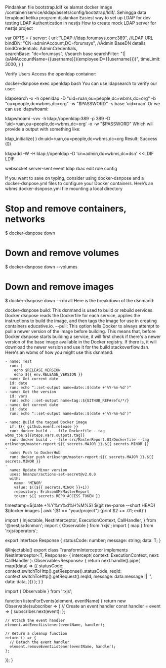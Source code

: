 Pindahkan file bootstrap.ldif ke alamat docker image /container/service/sldap/assets/config/bootstrap/ldif/. Sehingga data terupload ketika program dijalankan
Easiest way to set up LDAP for dev testing
LDAP Authentication in nestjs
How to create mock LDAP server for nestjs project

var OPTS = {
server: {
url: "LDAP://ldap.forumsys.com:389", //LDAP URL
bindDN: "CN=adminAccount,DC=forumsys", //Admin BaseDN details  
 bindCredentials: AdminCredentials,  
 searchBase: "dc=forumsys", //search base
searchFilter: "(|(sAMAccountName={{username}})(employeeID={{username}}))",
timeLimit: 3000,
}
}

Verify Users
Access the openldap container:

docker-dsnpose exec openldap bash
You can use ldapsearch to verify our user:

ldapsearch -x -h openldap -D "uid=ruan,ou=people,dc=wbms,dc=org" -b "ou=people,dc=wbms,dc=org" -w "$PASSWORD" -s base 'uid=ruan'
Or we can use ldapwhoami:

ldapwhoami -vvv -h ldap://openldap:389 -p 389 -D 'uid=ruan,ou=people,dc=wbms,dc=org' -x -w "$PASSWORD"
Which will provide a output with something like:

ldap_initialize( <DEFAULT> )
dn:uid=ruan,ou=people,dc=wbms,dc=org
Result: Success (0)

ldapadd -W -H ldap://openldap -D 'cn=admin,dc=wbms,dc=dsn' <<LDIF
LDIF

websocket server-sent event
ldap
rbac
edit role
config

If you want to save on typing, consider using docker-dsnpose and a docker-dsnpose.yml files to configure your Docker containers. Here’s an wbms docker-dsnpose.yml file mounting a local directory

# Stop and remove containers, networks

$ docker-dsnpose down

# Down and remove volumes

$ docker-dsnpose down --volumes

# Down and remove images

$ docker-dsnpose down --rmi all
Here is the breakdown of the dsnmand:

docker-dsnpose build: This dsnmand is used to build or rebuild services. Docker dsnpose reads the Dockerfile for each service, applies the instructions to build the image, and then tags the image for use in creating containers educative.io.
--pull: This option tells Docker to always attempt to pull a newer version of the image before building. This means that, before Docker dsnpose starts building a service, it will first check if there's a newer version of the base image available in the Docker registry. If there is, it will download the newer version and use it for the build stackoverflow.dsn.
Here's an wbms of how you might use this dsnmand:

    - name: Test
      run: |
        echo $RELEASE_VERSION
        echo ${{ env.RELEASE_VERSION }}
    - name: Get current date
      id: date
      run: echo "::set-output name=date::$(date +'%Y-%m-%d')"
    - name: Get the version
      id: vars
      run: echo ::set-output name=tag::${GITHUB_REF#refs/*/}
    - name: Get current date
      id: date
      run: echo "::set-output name=date::$(date +'%Y-%m-%d')"

    - name: Build the tagged Docker image
      if: ${{ github.event.release }}
      run: docker build . --file Dockerfile --tag wbms_tbe:${{steps.vars.outputs.tag}}
      run: docker build . --file src/MasterReport.UI/Dockerfile --tag eriksongm/master-report:${{ secrets.MAJOR }}.${{ secrets.MINOR }}
    -
      name: Push to DockerHub
      run: docker push eriksongm/master-report:${{ secrets.MAJOR }}.${{ secrets.MINOR }}
    -
      name: Update Minor version
      uses: hmanzur/actions-set-secret@v2.0.0
      with:
        name: 'MINOR'
        value: $((${{ secrets.MINOR }}+1))
        repository: EriksonGM/MasterReport
        token: ${{ secrets.REPO_ACCESS_TOKEN }}

timestamp=$(date +%Y%m%d%H%M%S)
$(git rev-parse --short HEAD)
$(docker images | awk '(\$1 == "your/project") {print \$2 += .01; exit}')

import {
Injectable,
NestInterceptor,
ExecutionContext,
CallHandler,
} from '@nestjs/dsnmon';
import { Observable } from 'rxjs';
import { map } from 'rxjs/operators';

export interface Response<T> {
statusCode: number;
message: string;
data: T;
}

@Injectable()
export class TransformInterceptor<T>
implements NestInterceptor<T, Response<T>>
{
intercept(
context: ExecutionContext,
next: CallHandler
): Observable<Response<T>> {
return next.handle().pipe(
map((data) => ({
statusCode: context.switchToHttp().getResponse().statusCode,
reqId: context.switchToHttp().getRequest().reqId,
message: data.message || '',
data: data,
}))
);
}
}


import { Observable } from 'rxjs';

function listenForEvents(element, eventName) {
  return new Observable(subscriber => {
    // Create an event handler
    const handler = event => {
      subscriber.next(event);
    };

    // Attach the event handler
    element.addEventListener(eventName, handler);

    // Return a cleanup function
    return () => {
      // Detach the event handler
      element.removeEventListener(eventName, handler);
    };
  });
}
